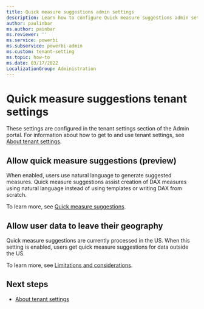 ```yaml
---
title: Quick measure suggestions admin settings 
description: Learn how to configure Quick measure suggestions admin settings.
author: paulinbar
ms.author: painbar
ms.reviewer: ''
ms.service: powerbi
ms.subservice: powerbi-admin
ms.custom: tenant-setting
ms.topic: how-to
ms.date: 03/17/2022
LocalizationGroup: Administration
---
```


# Quick measure suggestions tenant settings 

These settings are configured in the tenant settings section of the Admin portal. For information about how to get to and use tenant settings, see [About tenant settings](/power-bi/admin/service-admin-portal-about-tenant-settings).

## Allow quick measure suggestions (preview)

When enabled, users use natural language to generate suggested measures. Quick measure suggestions assist creation of DAX measures using natural language instead of using templates or writing DAX from scratch.

To learn more, see [Quick measure suggestions](/power-bi/transform-model/quick-measure-suggestions).

## Allow user data to leave their geography

Quick measure suggestions are currently processed in the US. When this setting is enabled, users get quick measure suggestions for data outside the US. 

To learn more, see [Limitations and considerations](/power-bi/transform-model/quick-measure-suggestions#limitations-and-considerations).

## Next steps

* [About tenant settings](/power-bi/admin/service-admin-portal-about-tenant-settings)